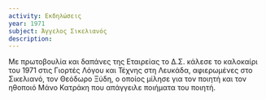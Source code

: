 ```yaml
---
activity: Εκδηλώσεις
year: 1971
subject: Άγγελος Σικελιανός
description: 
---
```


Με πρωτοβουλία και δαπάνες της Εταιρείας το Δ.Σ. κάλεσε το καλοκαίρι του 1971 στις Γιορτές Λόγου και Τέχνης στη Λευκάδα, αφιερωμένες στο Σικελιανό, τον Θεόδωρο Ξύδη, ο οποίος μίλησε για τον ποιητή και τον ηθοποιό Μάνο Κατράκη που απάγγειλε ποιήματα του ποιητή.
